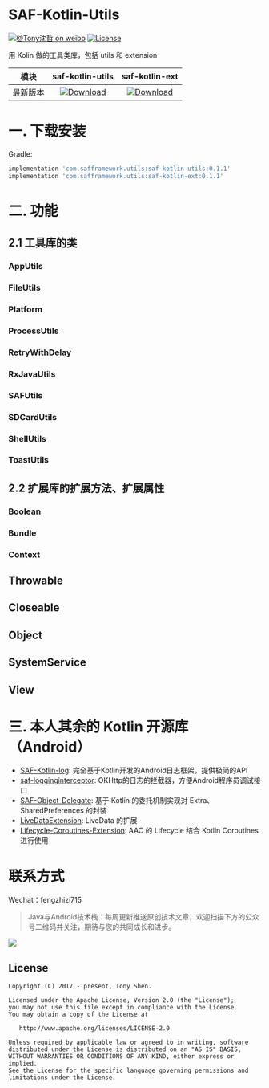 # SAF-Kotlin-Utils

[![@Tony沈哲 on weibo](https://img.shields.io/badge/weibo-%40Tony%E6%B2%88%E5%93%B2-blue.svg)](http://www.weibo.com/fengzhizi715)
[![License](https://img.shields.io/badge/license-Apache%202-lightgrey.svg)](https://www.apache.org/licenses/LICENSE-2.0.html)

用 Kolin 做的工具类库，包括 utils 和 extension

模块|saf-kotlin-utils|saf-kotlin-ext
---|:-------------:|:-------------:
最新版本|[ ![Download](https://api.bintray.com/packages/fengzhizi715/maven/saf-kotlin-utils/images/download.svg) ](https://bintray.com/fengzhizi715/maven/saf-kotlin-utils/_latestVersion)|[ ![Download](https://api.bintray.com/packages/fengzhizi715/maven/saf-kotlin-ext/images/download.svg) ](https://bintray.com/fengzhizi715/maven/saf-kotlin-ext/_latestVersion)|


# 一. 下载安装

Gradle:

```groovy
implementation 'com.safframework.utils:saf-kotlin-utils:0.1.1'
implementation 'com.safframework.utils:saf-kotlin-ext:0.1.1'
```

# 二. 功能

## 2.1 工具库的类

### AppUtils

### FileUtils

### Platform

### ProcessUtils

### RetryWithDelay

### RxJavaUtils

### SAFUtils

### SDCardUtils

### ShellUtils

### ToastUtils

## 2.2 扩展库的扩展方法、扩展属性

### Boolean

### Bundle

### Context

## Throwable

## Closeable

## Object

## SystemService

## View

# 三. 本人其余的 Kotlin 开源库（Android）

* [SAF-Kotlin-log](https://github.com/fengzhizi715/SAF-Kotlin-log): 完全基于Kotlin开发的Android日志框架，提供极简的API
* [saf-logginginterceptor](https://github.com/fengzhizi715/saf-logginginterceptor): OKHttp的日志的拦截器，方便Android程序员调试接口
* [SAF-Object-Delegate](https://github.com/fengzhizi715/SAF-Object-Delegate): 基于 Kotlin 的委托机制实现对 Extra、SharedPreferences 的封装
* [LiveDataExtension](https://github.com/fengzhizi715/LiveDataExtension): LiveData 的扩展
* [Lifecycle-Coroutines-Extension](https://github.com/fengzhizi715/Lifecycle-Coroutines-Extension): AAC 的 Lifecycle 结合 Kotlin Coroutines 进行使用


联系方式
===

Wechat：fengzhizi715


> Java与Android技术栈：每周更新推送原创技术文章，欢迎扫描下方的公众号二维码并关注，期待与您的共同成长和进步。

![](https://github.com/fengzhizi715/NetDiscovery/blob/master/images/gzh.jpeg)

License
-------

    Copyright (C) 2017 - present, Tony Shen.

    Licensed under the Apache License, Version 2.0 (the "License");
    you may not use this file except in compliance with the License.
    You may obtain a copy of the License at

       http://www.apache.org/licenses/LICENSE-2.0

    Unless required by applicable law or agreed to in writing, software
    distributed under the License is distributed on an "AS IS" BASIS,
    WITHOUT WARRANTIES OR CONDITIONS OF ANY KIND, either express or implied.
    See the License for the specific language governing permissions and
    limitations under the License.
